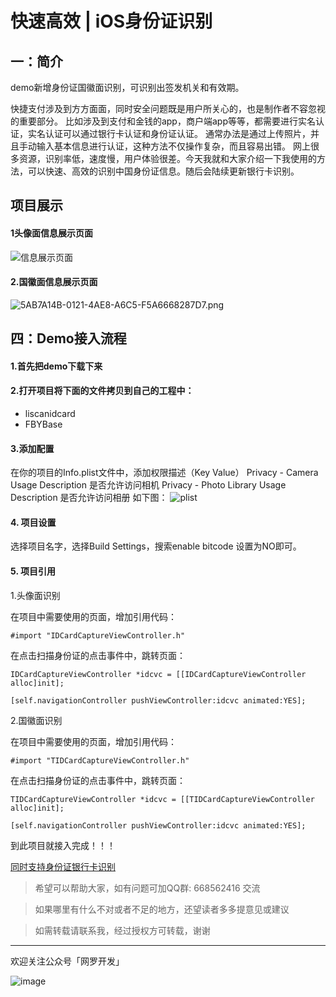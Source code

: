 # 快速高效 | iOS身份证识别

## 一：简介

demo新增身份证国徽面识别，可识别出签发机关和有效期。

快捷支付涉及到方方面面，同时安全问题既是用户所关心的，也是制作者不容忽视的重要部分。
比如涉及到支付和金钱的app，商户端app等等，都需要进行实名认证，实名认证可以通过银行卡认证和身份证认证。
通常办法是通过上传照片，并且手动输入基本信息进行认证，这种方法不仅操作复杂，而且容易出错。
网上很多资源，识别率低，速度慢，用户体验很差。今天我就和大家介绍一下我使用的方法，可以快速、高效的识别中国身份证信息。随后会陆续更新银行卡识别。

## 项目展示

#### 1头像面信息展示页面

![信息展示页面](http://upload-images.jianshu.io/upload_images/2829694-a58987dfb8a196b1.png?imageMogr2/auto-orient/strip%7CimageView2/2/w/1240)

#### 2.国徽面信息展示页面

![5AB7A14B-0121-4AE8-A6C5-F5A6668287D7.png](http://upload-images.jianshu.io/upload_images/2829694-d928d98355e25059.png?imageMogr2/auto-orient/strip%7CimageView2/2/w/1240)

## 四：Demo接入流程

#### 1.首先把demo下载下来

#### 2.打开项目将下面的文件拷贝到自己的工程中：
* liscanidcard
* FBYBase

#### 3.添加配置

在你的项目的Info.plist文件中，添加权限描述（Key   Value）
Privacy - Camera Usage Description 是否允许访问相机
Privacy - Photo Library Usage Description 是否允许访问相册
如下图：
![plist](https://user-gold-cdn.xitu.io/2018/1/2/160b57cc1a6b2c9d?w=1136&h=804&f=png&s=173122)

#### 4. 项目设置

选择项目名字，选择Build Settings，搜索enable bitcode 设置为NO即可。


#### 5. 项目引用

1.头像面识别

在项目中需要使用的页面，增加引用代码：
```
#import "IDCardCaptureViewController.h"
```
在点击扫描身份证的点击事件中，跳转页面：
```
IDCardCaptureViewController *idcvc = [[IDCardCaptureViewController alloc]init];
    
[self.navigationController pushViewController:idcvc animated:YES];
```

2.国徽面识别

在项目中需要使用的页面，增加引用代码：
```
#import "TIDCardCaptureViewController.h"
```
在点击扫描身份证的点击事件中，跳转页面：
```
TIDCardCaptureViewController *idcvc = [[TIDCardCaptureViewController alloc]init];
    
[self.navigationController pushViewController:idcvc animated:YES];
```
到此项目就接入完成！！！

[同时支持身份证银行卡识别](https://github.com/fanbaoying/FBYCardRecognition-iOS)

> 希望可以帮助大家，如有问题可加QQ群: 668562416 交流

> 如果哪里有什么不对或者不足的地方，还望读者多多提意见或建议

> 如需转载请联系我，经过授权方可转载，谢谢

***
欢迎关注公众号「网罗开发」

![image](http://upload-images.jianshu.io/upload_images/2829694-e90edca41b664acd?imageMogr2/auto-orient/strip%7CimageView2/2/w/400)
